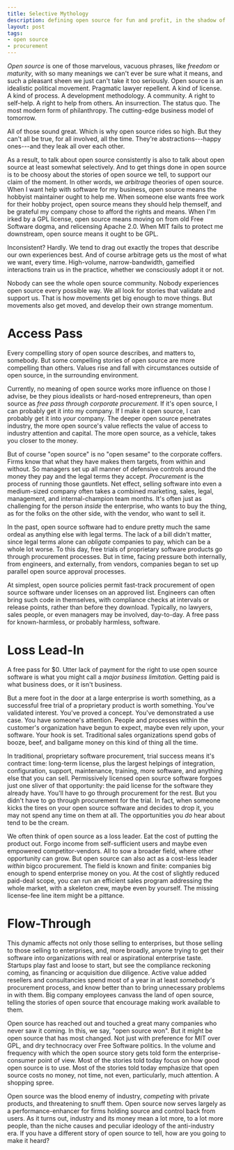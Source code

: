 ```yaml
---
title: Selective Mythology
description: defining open source for fun and profit, in the shadow of the enterprise
layout: post
tags:
- open source
- procurement
---
```


_Open source_ is one of those marvelous, vacuous phrases, like _freedom_ or _maturity_, with so many meanings we can't ever be sure what it means, and such a pleasant sheen we just can't take it too seriously.  Open source is an idealistic political movement.  Pragmatic lawyer repellent.  A kind of license.  A kind of process.  A development methodology.  A community.  A right to self-help.  A right to help from others.  An insurrection.  The status quo.  The most modern form of philanthropy.  The cutting-edge business model of tomorrow.

All of those sound great.  Which is why open source rides so high.  But they can't all be true, for all involved, all the time.  They're abstractions---happy ones---and they leak all over each other.

As a result, to talk about open source consistently is also to talk about open source at least somewhat selectively.  And to get things done in open source is to be choosy about the stories of open source we tell, to support our claim of the moment.  In other words, we _arbitrage_ theories of open source.  When I want help with software for my business, open source means the hobbyist maintainer ought to help me.  When someone else wants free work for their hobby project, open source means they should help themself, and be grateful my company chose to afford the rights and means.  When I'm irked by a GPL license, open source means moving on from old Free Software dogma, and relicensing Apache 2.0.  When MIT fails to protect me downstream, open source means it ought to be GPL.

Inconsistent?  Hardly.  We tend to drag out exactly the tropes that describe our own experiences best.  And of course arbitrage gets us the most of what we want, every time.  High-volume, narrow-bandwidth, gameified interactions train us in the practice, whether we consciously adopt it or not.

Nobody can see the whole open source community.  Nobody experiences open source every possible way.  We all look for stories that validate and support us.  That is how movements get big enough to move things.  But movements also get moved, and develop their own strange momentum.

# Access Pass

Every compelling story of open source describes, and matters to, somebody.  But some compelling stories of open source are more compelling than others.  Values rise and fall with circumstances outside of open source, in the surrounding environment.

Currently, no meaning of open source works more influence on those I advise, be they pious idealists or hard-nosed entrepreneurs, than open source as _free pass through corporate procurement_.  If it's open source, I can probably get it into my company.  If I make it open source, I can probably get it into _your_ company.  The deeper open source penetrates industry, the more open source's value reflects the value of access to industry attention and capital.  The more open source, as a vehicle, takes you closer to the money.

But of course "open source" is no "open sesame" to the corporate coffers.  Firms know that what they have makes them targets, from within and without.  So managers set up all manner of defensive controls around the money they pay and the legal terms they accept.  _Procurement_ is the process of running those gauntlets.  Net effect, selling software into even a medium-sized company often takes a combined marketing, sales, legal, management, and internal-champion team months.  It's often just as challenging for the person _inside_ the enterprise, who wants to buy the thing, as for the folks on the other side, with the vendor, who want to sell it.

In the past, open source software had to endure pretty much the same ordeal as anything else with legal terms.  The lack of a bill didn't matter, since legal terms alone can _obligate_ companies to pay, which can be a whole lot worse.  To this day, free trials of proprietary software products go through procurement processes.  But in time, facing pressure both internally, from engineers, and externally, from vendors, companies began to set up parallel open source approval processes.

At simplest, open source policies permit fast-track procurement of open source software under licenses on an approved list.  Engineers can often bring such code in themselves, with compliance checks at intervals or release points, rather than before they download.  Typically, no lawyers, sales people, or even managers may be involved, day-to-day.  A free pass for known-harmless, or probably harmless, software.

# Loss Lead-In

A free pass for $0.  Utter lack of payment for the right to use open source software is what you might call a _major business limitation_.  Getting paid is what business does, or it isn't business.

But a mere foot in the door at a large enterprise is worth something, as a successful free trial of a proprietary product is worth something.  You've validated interest.  You've proved a concept.  You've demonstrated a use case.  You have someone's attention.  People and processes within the customer's organization have begun to expect, maybe even rely upon, your software.  Your hook is set.  Traditional sales organizations spend gobs of booze, beef, and ballgame money on this kind of thing all the time.

In traditional, proprietary software procurement, trial success means it's contract time: long-term license, plus the largest helpings of integration, configuration, support, maintenance, training, more software, and anything else that you can sell.  Permissively licensed open source software forgoes just one sliver of that opportunity: the paid license for the software they already have.  You'll have to go through procurement for the rest.  But you didn't have to go through procurement for the trial.  In fact, when someone kicks the tires on your open source software and decides to drop it, you may not spend any time on them at all.  The opportunities you  _do_ hear about tend to be the cream.

We often think of open source as a loss leader.  Eat the cost of putting the product out.  Forgo income from self-sufficient users and maybe even empowered competitor-vendors.  All to sow a broader field, where other opportunity can grow.  But open source can also act as a cost-less leader _within_ bigco procurement.  The field is known and finite: companies big enough to spend enterprise money on you.  At the cost of slightly reduced paid-deal scope, you can run an efficient sales program addressing the whole market, with a skeleton crew, maybe even by yourself.  The missing license-fee line item might be a pittance.

# Flow-Through

This dynamic affects not only those selling to enterprises, but those selling to those selling to enterprises, and, more broadly, anyone trying to get their software into organizations with real or aspirational enterprise taste.  Startups play fast and loose to start, but see the compliance reckoning coming, as financing or acquisition due diligence.  Active value added resellers and consultancies spend most of a year in at least _somebody's_ procurement process, and know better than to bring unnecessary problems in with them.  Big company employees canvass the land of open source, telling the stories of open source that encourage making work available to them.

Open source has reached out and touched a great many companies who never saw it coming.  In this, we say, "open source won".  But it might be open source that has most changed.  Not just with preference for MIT over GPL, and dry technocracy over Free Software politics.  In the volume and frequency with which the open source story gets told form the enterprise-consumer point of view.  Most of the stories told today focus on how good open source is to use.  Most of the stories told today emphasize that open source costs no money, not time, not even, particularly, much attention.  A shopping spree.

Open source was the blood enemy of industry, _competing_ with private products, and threatening to snuff them.  Open source now serves largely as a performance-enhancer for firms holding source and control back from users.  As it turns out, industry and its money mean a lot more, to a lot more people, than the niche causes and peculiar ideology of the anti-industry era.  If you have a different story of open source to tell, how are you going to make it heard?
